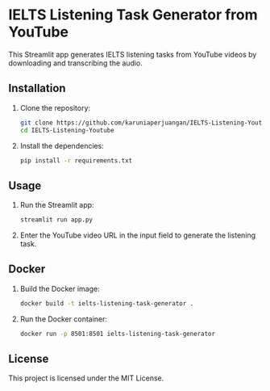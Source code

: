# IELTS Listening Task Generator from YouTube

This Streamlit app generates IELTS listening tasks from YouTube videos by downloading and transcribing the audio.

## Installation

1. Clone the repository:
    ```sh
    git clone https://github.com/karuniaperjuangan/IELTS-Listening-Youtube
    cd IELTS-Listening-Youtube
    ```

2. Install the dependencies:
    ```sh
    pip install -r requirements.txt
    ```

## Usage

1. Run the Streamlit app:
    ```sh
    streamlit run app.py
    ```

2. Enter the YouTube video URL in the input field to generate the listening task.

## Docker

1. Build the Docker image:
    ```sh
    docker build -t ielts-listening-task-generator .
    ```

2. Run the Docker container:
    ```sh
    docker run -p 8501:8501 ielts-listening-task-generator
    ```

## License

This project is licensed under the MIT License.
